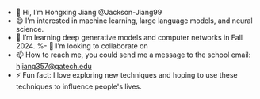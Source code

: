 - 👋 Hi, I’m Hongxing Jiang @Jackson-Jiang99
- 😄 I’m interested in machine learning, large language models, and neural science.
- 🌱 I’m learning deep generative models and computer networks in Fall 2024.
%- 💞️ I’m looking to collaborate on
- 📫 How to reach me, you could send me a message to the school email: hjiang357@gatech.edu
- ⚡ Fun fact: I love exploring new techniques and hoping to use these techniques to influence people's lives.

<!---
Jackson-Jiang99/Jackson-Jiang99 is a ✨ special ✨ repository because its `README.md` (this file) appears on your GitHub profile.
You can click the Preview link to take a look at your changes.
--->
